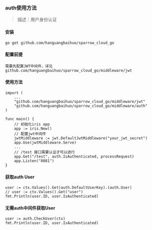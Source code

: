 ### auth使用方法

> 描述：用户身份认证

#### 安装

    go get github.com/hanguangbaihuo/sparrow_cloud_go
    
#### 配置前提

	需要先配置JWT中间件，详见github.com/hanguangbaihuo/sparrow_cloud_go/middleware/jwt

#### 使用方法
	
	import (
		...
		"github.com/hanguangbaihuo/sparrow_cloud_go/middleware/jwt"
		"github.com/hanguangbaihuo/sparrow_cloud_go/middleware/auth"
	)
	
	func main() {
	    // 初始化iris app
	    app := iris.New()
	    // 配置jwt中间件
	    jwtMiddleware := jwt.DefaultJwtMiddleware("your_jwt_secret")
		app.Use(jwtMiddleware.Serve)
	    ...
        // /test 接口需要认证才可以进行
	    app.Get("/test", auth.IsAuthenticated, processRequest)
	    app.Listen("8081")
    }

#### 获取auth User

    user := ctx.Values().Get(auth.DefaultUserKey).(auth.User)
    // user := ctx.Values().Get("user")
    fmt.Println(user.ID, user.IsAuthenticated)

#### 无需auth中间件获取User

	user := auth.CheckUser(ctx)
	fmt.Println(user.ID, user.IsAuthenticated)